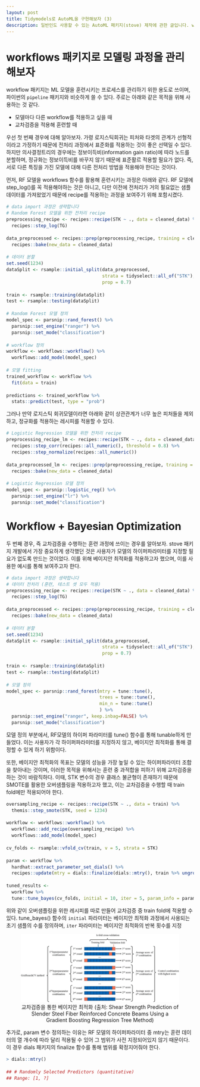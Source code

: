 ```yaml
---
layout: post
title: Tidymodels로 AutoML을 구현해보자 (3)
description: 일반인도 사용할 수 있는 AutoML 패키지(stove) 제작에 관한 글입니다. workflow 패키지를 통한 모델링 프로세스 관리, 베이지안 최적화를 다룹니다.
---
```

# workflows 패키지로 모델링 과정을 관리해보자

workflow 패키지는 ML 모델을 훈련시키는 프로세스를 관리하기 위한 용도로 쓰이며, 파이썬의 `pipeline` 패키지와 비슷하게 쓸 수 있다. 주로는 아래와 같은 목적을 위해 사용하는 것 같다.
- 모델마다 다른 workflow를 적용하고 싶을 때
- 교차검증을 적용해 훈련할 때

우선 첫 번째 경우에 대해 알아보자. 가령 로지스틱회귀는 피처와 타겟의 관계가 선형적이라고  가정하기 때문에 전처리 과정에서 표준화를 적용하는 것이 좋은 선택일 수 있다. 하지만 의사결정트리의 경우에는 정보이득비(information gain ratio)에 따라 노드를 분할하며,  정규화는 정보이득비를 바꾸지 않기 때문에 표준활르 적용할 필요가 없다. 즉, 서로 다른 특징을 가진 모델에 대해 다른 전처리 방법을 적용해야 한다는 것이다. 

먼저, RF 모델을 workflows 함수를 활용해 훈련시키는 과정은 아래와 같다.  RF 모델에 step_log()를 꼭 적용해야하는 것은 아니고, 다만 이전에 전처리가 거의 필요없는 샘플 데이터를 가져왔었기 때문에 recipe를 적용하는 과정을 보여주기 위해 포함시켰다.
```r
# data import 과정은 생략합니다
# Random Forest 모델을 위한 전처리 recipe
preprocessing_recipe <- recipes::recipe(STK ~ ., data = cleaned_data) %>%
  recipes::step_log(TG)

data_preprocessed <- recipes::prep(preprocessing_recipe, training = cleaned_data) %>%
  recipes::bake(new_data = cleaned_data)

# 데이터 분할
set.seed(1234)
dataSplit <- rsample::initial_split(data_preprocessed,
                                    strata = tidyselect::all_of("STK"),
                                    prop = 0.7)

train <- rsample::training(dataSplit)
test <- rsample::testing(dataSplit)

# Random Forest 모델 정의
model_spec <- parsnip::rand_forest() %>%
  parsnip::set_engine("ranger") %>%
  parsnip::set_mode("classification")

# workflow 정의
workflow <- workflows::workflow() %>%
  workflows::add_model(model_spec)

# 모델 fitting
trained_workflow <- workflow %>%
  fit(data = train)

predictions <- trained_workflow %>%
  stats::predict(test, type = "prob")
```

그러나 만약 로지스틱 회귀모델이라면 아래와 같이 상관관계가 너무 높은 피처들을 제외하고, 정규화를 적용하는 레시피를 적용할 수 있다. 

```r
# Logistic Regression 모델을 위한 전처리 recipe
preprocessing_recipe_lm <- recipes::recipe(STK ~ ., data = cleaned_data) %>%
  recipes::step_corr(recipes::all_numeric(), threshold = 0.8) %>%
  recipes::step_normalize(recipes::all_numeric())

data_preprocessed_lm <- recipes::prep(preprocessing_recipe, training = cleaned_data) %>%
  recipes::bake(new_data = cleaned_data)

# Logistic Regression 모델 정의
model_spec <- parsnip::logistic_reg() %>%
  parsnip::set_engine("lr") %>%
  parsnip::set_mode("classification")
```

# Workflow + Bayesian Optimization

두 번째 경우, 즉 교차검증을 수행하는 훈련 과정에 쓰이는 경우를 알아보자. stove 패키지 개발에서 가장 중요하게 생각했던 것은 사용자가 모델의 하이퍼파라미터를 지정할 필요가 없도록 만드는 것이었다. 이를 위해 베이지안 최적화를 적용하고자 했으며, 이를 사용한 예시를 통해 보여주고자 한다. 

```r
# data import 과정은 생략합니다
# 데이터 전처리 (훈련, 테스트 셋 모두 적용)
preprocessing_recipe <- recipes::recipe(STK ~ ., data = cleaned_data) %>%
  recipes::step_log(TG)

data_preprocessed <- recipes::prep(preprocessing_recipe, training = cleaned_data) %>%
  recipes::bake(new_data = cleaned_data)

# 데이터 분할
set.seed(1234)
dataSplit <- rsample::initial_split(data_preprocessed,
                                    strata = tidyselect::all_of("STK"),
                                    prop = 0.7)

train <- rsample::training(dataSplit)
test <- rsample::testing(dataSplit)

# 모델 정의
model_spec <- parsnip::rand_forest(mtry = tune::tune(),
                                   trees = tune::tune(),
                                   min_n = tune::tune()
                                   ) %>%
  parsnip::set_engine("ranger", keep.inbag=FALSE) %>%
  parsnip::set_mode("classification")
```
모델 정의 부분에서, RF모델의 하이퍼 파라미터를 tune() 함수를 통해 tunable하게 만들었다. 이는 사용자가 각 하이퍼파라미터를 지정하지 않고, 베이지안 최적화를 통해 결정할 수 있게 하기 위함이다. 

또한, 베이지안 최적화의 목표는 모델의 성능을 가장 높일 수 있는 하이퍼파라미터 조합을 찾아내는 것이며, 이러한 목적을 위해서는 훈련 중 과적합을 피하기 위해 교차검증을 하는 것이 바람직하다. 이때, STK 변수의 경우 클래스 불균형이 존재하기 때문에 SMOTE를 활용한 오버샘플링을 적용하고자 했고, 이는 교차검증을 수행할 때 train fold에만 적용되어야 한다.

```r
oversampling_recipe <- recipes::recipe(STK ~ ., data = train) %>%
  themis::step_smote(STK, seed = 1234)

workflow <- workflows::workflow() %>%
  workflows::add_recipe(oversampling_recipe) %>%
  workflows::add_model(model_spec)

cv_folds <- rsample::vfold_cv(train, v = 5, strata = STK)

param <- workflow %>%
  hardhat::extract_parameter_set_dials() %>%
  recipes::update(mtry = dials::finalize(dials::mtry(), train %>% ungroup() %>% select(-STK)))

tuned_results <-
  workflow %>%
  tune::tune_bayes(cv_folds, initial = 10, iter = 5, param_info = param)
```
위와 같이 오버샘플링을 위한 레시피를 따로 만들어 교차검증 중 train fold에 적용할 수 있다. tune_bayes() 함수의 `initial` 파라미터는 베이지안 최적화 과정에서 사용되는 초기 샘플의 수를 정의하며, `iter` 파라미터는 베이지안 최적화의 반복 횟수를 지정

<div align="center" class="image-with-caption">
  <figure>
    <img src="/assets/img/illustration/2023-04-23_1.png" alt="image description">
    <figcaption>교차검증을 통한 베이지안 최적화 (출처: Shear Strength Prediction of Slender Steel Fiber Reinforced Concrete Beams Using a Gradient Boosting Regression Tree Method)
    </figcaption>
  </figure>
</div>

추가로, param 변수 정의하는 이유는 RF 모델의 하이퍼파라미터 중 mtry는 훈련 데이터의 열 개수에 따라 달리 적용될 수 있어 그 범위가 사전 지정되어있지 않기 때문이다. 이 경우 dials 패키지의 finalize 함수를 통해 범위를 확정지어줘야 한다. 
```r
> dials::mtry()

## # Randomly Selected Predictors (quantitative)
## Range: [1, ?]
```
